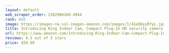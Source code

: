 ```yaml
---
layout: default 
﻿web_scraper_order: 1582906260-4944
rank: #26
image: https://images-na.ssl-images-amazon.com/images/I/41eEWyyRfyL.jpg
title: Introducing Ring Indoor Cam, Compact Plug-In HD security camera with two-way talk, White, Works…
url: https://www.amazon.com/Introducing-Ring-Indoor-Cam-Compact-Plug-In-HD-security-camera-with-two-way-talk-White-Works-with-Alexa-/dp/B07Q9VBYV8/ref=zg_mw_amazon-devices_26?_encoding=UTF8&psc=1&refRID=HA8PT8MYS6XM4Z96RW7T
reviews: 4.5 out of 5 stars
price: $59.99 
---
```

